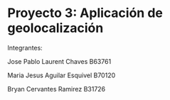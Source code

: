
# Proyecto 3: Aplicación de geolocalización

Integrantes: 

Jose Pablo Laurent Chaves B63761

Maria Jesus Aguilar Esquivel B70120

Bryan Cervantes Ramirez B31726
